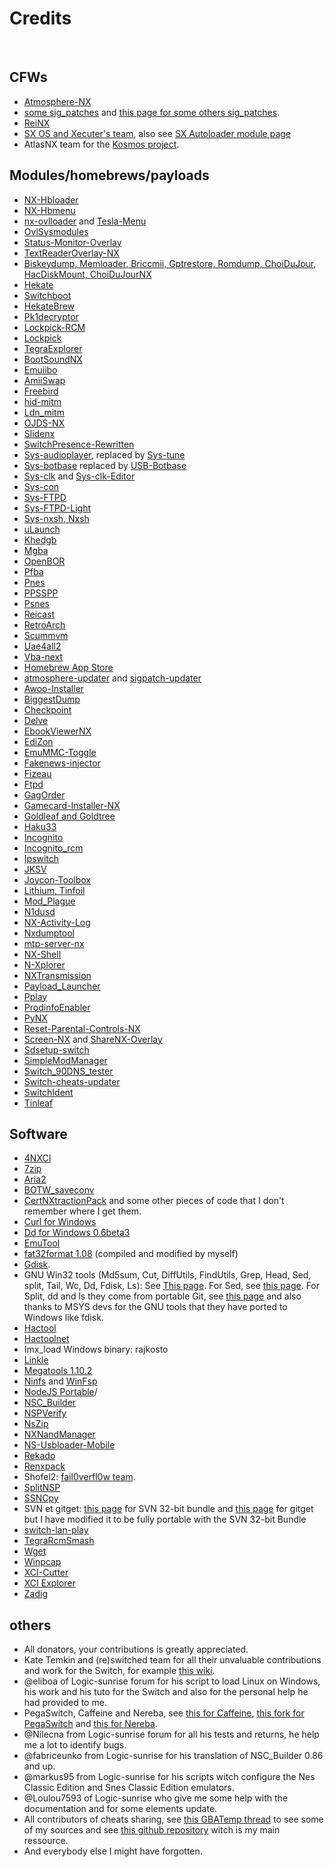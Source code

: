 <h1>Credits</h1>
&nbsp;
<h2>CFWs</h2>
<ul>
<li><a target="_blank" href="https://github.com/Atmosphere-NX/Atmosphere">Atmosphere-NX</a></li>
<li><a target="_blank" href="https://gbatemp.net/threads/latest-fs-and-acid-patches-for-kosmos.562915/">some sig_patches</a> and <a target="_blank" href="https://gbatemp.net/threads/atmosphere-patches-es-fs-and-loader-fusee_primary-only.562812/">this page for some others sig_patches</a>.</li>
<li><a target="_blank" href="https://github.com/Reisyukaku/ReiNX">ReiNX</a></li>
<li><a target="_blank" href="https://sx.xecuter.com/">SX OS and Xecuter's team</a>, also see <a target="_blank" href="https://team-xecuter.com/community/resources/sx-autoloader.25/">SX Autoloader module page</a></li>
<li>AtlasNX team for the <a target="_blank" href="https://github.com/AtlasNX/Kosmos/">Kosmos project</a>.</li>
</ul>
<h2>Modules/homebrews/payloads</h2>
<ul>
<li><a target="_blank" href="https://github.com/switchbrew/nx-hbloader">NX-Hbloader</a></li>
<li><a target="_blank" href="https://github.com/switchbrew/nx-hbmenu">NX-Hbmenu</a></li>
<li><a target="_blank" href="https://github.com/WerWolv/nx-ovlloader">nx-ovlloader</a> and <a target="_blank" href="https://github.com/WerWolv/Tesla-Menu">Tesla-Menu</a></li>
<li><a target="_blank" href="https://github.com/WerWolv/ovl-sysmodules">OvlSysmodules</a></li>
<li><a target="_blank" href="https://github.com/masagrator/Status-Monitor-Overlay">Status-Monitor-Overlay</a></li>
<li><a target="_blank" href="https://github.com/diwo/TextReaderOverlay-NX">TextReaderOverlay-NX</a></li>
<li><a target="_blank" href="https://switchtools.sshnuke.net/">Biskeydump, Memloader, Briccmii, Gptrestore, Romdump, ChoiDuJour, HacDiskMount, ChoiDuJourNX</a></li>
<li><a target="_blank" href="https://github.com/CTCaer/hekate">Hekate</a></li>
<li><a target="_blank" href="https://gbatemp.net/threads/trinket-rebug-others-switchboot_uf2-fusee_uf2-modchip-software.526607/">Switchboot</a></li>
<li><a target="_blank" href="https://github.com/bemardev/HekateBrew/">HekateBrew</a></li>
<li><a target="_blank" href="https://github.com/motezazer/pk1decryptor">Pk1decryptor</a></li>
<li><a target="_blank" href="https://github.com/shchmue/Lockpick_RCM">Lockpick-RCM</a></li>
<li><a target="_blank" href="https://github.com/shchmue/Lockpick">Lockpick</a></li>
<li><a target="_blank" href="https://github.com/suchmememanyskill/TegraExplorer">TegraExplorer</a></li>
<li><a target="_blank" href="https://github.com/KranKRival/BootSoundNX">BootSoundNX</a> </li>
<li><a target="_blank" href="https://github.com/XorTroll/emuiibo">Emuiibo</a></li>
<li><a target="_blank" href="https://github.com/FuryBaguette/AmiiSwap">AmiiSwap</a></li>
<li><a target="_blank" href="https://gbatemp.net/threads/freebird-switch-clock-speed-control-sysmodule.530641/">Freebird</a></li>
<li><a target="_blank" href="https://github.com/jakibaki/hid-mitm">hid-mitm</a></li>
<li><a target="_blank" href="https://github.com/spacemeowx2/ldn_mitm">Ldn_mitm</a></li>
<li><a target="_blank" href="https://github.com/StevenMattera/OJDS-NX">OJDS-NX</a></li>
<li><a target="_blank" href="https://github.com/jonyluke/SlideNX">Slidenx</a></li>
<li><a target="_blank" href="https://github.com/SunTheCourier/SwitchPresence-Rewritten">SwitchPresence-Rewritten</a></li>
<li><a target="_blank" href="https://github.com/jakibaki/sys-audioplayer">Sys-audioplayer</a>, replaced by <a target="_blank" href="https://github.com/HookedBehemoth/sys-tune">Sys-tune</a></li>
<li><a target="_blank" href="https://github.com/olliz0r/sys-botbase">Sys-botbase</a> replaced by <a target="_blank" href="https://github.com/fishguy6564/USB-Botbase">USB-Botbase</a></li>
<li><a target="_blank" href="https://github.com/retronx-team/sys-clk">Sys-clk</a> and <a target="_blank" href="https://github.com/SunTheCourier/sys-clk-Editor/">Sys-clk-Editor</a></li>
<li><a target="_blank" href="https://github.com/cathery/sys-con">Sys-con</a></li>
<li><a target="_blank" href="https://github.com/jakibaki/sys-ftpd">Sys-FTPD</a></li>
<li><a target="_blank" href="https://github.com/cathery/sys-ftpd-light">Sys-FTPD-Light</a></li>
<li><a target="_blank" href="https://github.com/Cesura/nxsh">Sys-nxsh, Nxsh</a></li>
<li><a target="_blank" href="https://github.com/XorTroll/uLaunch">uLaunch</a></li>
<li><a target="_blank" href="https://github.com/khedoros/khedgb">Khedgb</a></li>
<li><a target="_blank" href="https://github.com/mgba-emu/mgba">Mgba</a></li>
<li><a target="_blank" href="https://github.com/rsn8887/openbor">OpenBOR</a></li>
<li><a target="_blank" href="https://github.com/Cpasjuste/pemu/tree/master/pfba">Pfba</a></li>
<li><a target="_blank" href="https://github.com/Cpasjuste/pemu/tree/master/pnes">Pnes</a></li>
<li><a target="_blank" href="https://github.com/m4xw/ppsspp/">PPSSPP</a></li>
<li><a target="_blank" href="https://github.com/Cpasjuste/pemu/tree/master/psnes">Psnes</a></li>
<li><a target="_blank" href="https://github.com/reicast/reicast-emulator">Reicast</a></li>
<li><a target="_blank" href="http://retroarch.com/?page=platforms">RetroArch</a></li>
<li><a target="_blank" href="https://www.scummvm.org/downloads/#stable">Scummvm</a></li>
<li><a target="_blank" href="https://github.com/rsn8887/uae4all2">Uae4all2</a></li>
<li><a target="_blank" href="https://gbatemp.net/threads/vba-next-for-switch-works-4-1.504947/">Vba-next</a></li>
<li><a target="_blank" href="https://gitlab.com/4TU/hb-appstore">Homebrew App Store</a></li>
<li><a target="_blank" href="https://github.com/ITotalJustice/atmosphere-updater">atmosphere-updater</a> and <a target="_blank" href="https://github.com/ITotalJustice/sigpatch-updater">sigpatch-updater</a></li>
<li><a target="_blank" href="https://github.com/Huntereb/Awoo-Installer">Awoo-Installer</a></li>
<li><a target="_blank" href="https://github.com/J-D-K/biggestDump">BiggestDump</a></li>
<li><a target="_blank" href="https://github.com/FlagBrew/Checkpoint">Checkpoint</a></li>
<li><a target="_blank" href="https://github.com/noirscape/delve">Delve</a></li>
<li><a target="_blank" href="https://github.com/SegFault42/ebookViewerNX">EbookViewerNX</a></li>
<li><a target="_blank" href="https://github.com/WerWolv/EdiZon">EdiZon</a></li>
<li><a target="_blank" href="https://github.com/noirscape/emummc-toggler">EmuMMC-Toggle</a></li>
<li><a target="_blank" href="https://github.com/noahc3/fakenews-injector">Fakenews-injector</a></li>
<li><a target="_blank" href="https://github.com/averne/Fizeau">Fizeau</a></li>
<li><a target="_blank" href="https://github.com/mtheall/ftpd">Ftpd</a></li>
<li><a target="_blank" href="https://github.com/Adubbz/Gag-Order">GagOrder</a></li>
<li><a target="_blank" href="https://github.com/ITotalJustice/Gamecard-Installer-NX">Gamecard-Installer-NX</a></li>
<li><a target="_blank" href="https://github.com/XorTroll/Goldleaf">Goldleaf and Goldtree</a></li>
<li><a target="_blank" href="https://github.com/StarDustCFW/Haku33/">Haku33</a></li>
<li><a target="_blank" href="https://github.com/blawar/incognito">Incognito</a></li>
<li><a target="_blank" href="https://github.com/jimzrt/Incognito_RCM">Incognito_rcm</a></li>
<li><a target="_blank" href="https://github.com/3096/ipswitch">Ipswitch</a></li>
<li><a target="_blank" href="https://github.com/J-D-K/JKSV">JKSV</a></li>
<li><a target="_blank" href="https://github.com/CompSciOrBust/JCToolBox">Joycon-Toolbox</a></li>
<li><a target="_blank" href="https://tinfoil.io/Download#download">Lithium, Tinfoil</a></li>
<li><a target="_blank" href="https://github.com/Nalorokk/mod_Plague">Mod_Plague</a></li>
<li><a target="_blank" href="https://github.com/zhaoloving/n1dus">N1dusd</a></li>
<li><a target="_blank" href="https://github.com/tallbl0nde/NX-Activity-Log">NX-Activity-Log</a></li>
<li><a target="_blank" href="https://github.com/DarkMatterCore/nxdumptool">Nxdumptool</a></li>
<li><a target="_blank" href="https://github.com/retronx-team/mtp-server-nx/">mtp-server-nx</a></li>
<li><a target="_blank" href="https://github.com/joel16/NX-Shell">NX-Shell</a></li>
<li><a target="_blank" href="https://github.com/CompSciOrBust/N-Xplorer">N-Xplorer</a></li>
<li><a target="_blank" href="https://github.com/t-flo/nxTransmission">NXTransmission</a></li>
<li><a target="_blank" href="https://github.com/suchmememanyskill/Payload_Launcher">Payload_Launcher</a></li>
<li><a target="_blank" href="https://github.com/Cpasjuste/pplay">Pplay</a></li>
<li><a target="_blank" href="https://github.com/darkxex/prodinfoenabler">ProdinfoEnabler</a></li>
<li><a target="_blank" href="https://github.com/nx-python/PyNX">PyNX</a></li>
<li><a target="_blank" href="https://github.com/ITotalJustice/Reset-Parental-Controls-NX">Reset-Parental-Controls-NX</a></li>
<li><a target="_blank" href="https://github.com/HookedBehemoth/screen-nx">Screen-NX</a> and <a target="_blank" href="https://github.com/HookedBehemoth/ShareNX-Overlay">ShareNX-Overlay</a></li>
<li><a target="_blank" href="https://github.com/noahc3/sdsetup-switch">Sdsetup-switch</a></li>
<li><a target="_blank" href="https://github.com/nadrino/SimpleModManager">SimpleModManager</a></li>
<li><a target="_blank" href="https://github.com/meganukebmp/Switch_90DNS_tester">Switch_90DNS_tester</a></li>
<li><a target="_blank" href="https://gbatemp.net/threads/switch-cheats-updater-update-your-cheat-files-from-your-switch.561878/">Switch-cheats-updater</a></li>
<li><a target="_blank" href="https://github.com/joel16/SwitchIdent">SwitchIdent</a></li>
<li><a target="_blank" href="https://github.com/blawar/tinleaf">Tinleaf</a></li>
</ul>
<h2>Software</h2>
<ul>
<li><a target="_blank" href="https://github.com/The-4n/4NXCI">4NXCI</a></li>
<li><a target="_blank" href="http://www.7-zip.org/">7zip</a></li>
<li><a target="_blank" href="https://github.com/aria2/aria2">Aria2</a></li>
<li><a target="_blank" href="https://github.com/WemI0/BOTW_SaveConv">BOTW_saveconv</a></li>
<li><a target="_blank" href="https://gist.github.com/SocraticBliss/4410790b6e5a27161f521c45d1eb2684">CertNXtractionPack</a> and some other pieces of code that I don't remember where I get them.</li>
<li><a target="_blank" href="https://curl.haxx.se/windows/">Curl for Windows</a></li>
<li><a target="_blank" href="http://www.chrysocome.net/dd">Dd for Windows 0.6beta3</a></li>
<li><a target="_blank" href="https://gbatemp.net/threads/emutool-move-partition-emu-on-another-sd-switch-emu-type-on-sxos-and-more.550756/">EmuTool</a></li>
<li><a target="_blank" href="http://www.ridgecrop.demon.co.uk/index.htm?fat32format.htm">fat32format 1.08</a>  (compiled and modified by myself)</li>
<li><a target="_blank" href="https://sourceforge.net/projects/gptfdisk/">Gdisk</a>.</li>
<li>GNU Win32 tools (Md5sum, Cut, DiffUtils, FindUtils, Grep, Head, Sed, split, Tail, Wc, Dd, Fdisk, Ls): See <a target="_blank" href="http://gnuwin32.sourceforge.net/">This page</a>. For Sed, see <a target="_blank" href="https://github.com/mbuilov/sed-windows/">this page</a>. For Split, dd and ls they come from portable Git, see <a target="_blank" href="https://git-scm.com/download/win">this page</a> and also thanks to  MSYS devs for the GNU tools that they have ported to Windows like fdisk.</li>
<li><a target="_blank" href="https://github.com/SciresM/hactool">Hactool</a></li>
<li><a target="_blank" href="https://github.com/Thealexbarney/LibHac">Hactoolnet</a></li>
<li>Imx_load Windows binary: rajkosto</li>
<li><a target="_blank" href="https://github.com/MegatonHammer/linkle">Linkle</a></li>
<li><a target="_blank" href="https://megatools.megous.com">Megatools 1.10.2</a></li>
<li><a target="_blank" href="https://github.com/ihaveamac/ninfs">Ninfs</a> and <a target="_blank" href="http://www.secfs.net/winfsp/download/">WinFsp</a></li>
<li><a target="_blank" href="https://github.com/garethflowers/nodejs-portable">NodeJS Portable</a>/</li>
<li><a target="_blank" href="https://github.com/julesontheroad/NSC_BUILDER">NSC_Builder</a></li>
<li><a target="_blank" href="https://gbatemp.net/download/nspverify.35153/">NSPVerify</a></li>
<li><a target="_blank" href="https://github.com/nicoboss/nsZip">NsZip</a></li>
<li><a target="_blank" href="https://github.com/eliboa/NxNandManager/">NXNandManager</a></li>
<li><a target="_blank" href="https://github.com/developersu/ns-usbloader-mobile">NS-Usbloader-Mobile</a></li>
<li><a target="_blank" href="https://github.com/MenosGrante/Rekado">Rekado</a></li>
<li><a target="_blank" href="https://github.com/The-4n/reNXpack">Renxpack</a></li>
<li>Shofel2: <a target="_blank" href="https://fail0verflow.com/blog/2018/shofel2/">fail0verfl0w team</a>.</li>
<li><a target="_blank" href="https://github.com/AnalogMan151/splitNSP">SplitNSP</a></li>
<li><a target="_blank" href="https://github.com/AkdM/ssncpy">SSNCpy</a></li>
<li>SVN et gitget: <a target="_blank" href="https://www.smartsvn.com/download/">this page</a> for SVN 32-bit bundle and <a target="_blank" href="https://gist.github.com/divs1210/973493941a82b28f0d4a">this page</a> for gitget but I have modified it to be fully portable with the SVN 32-bit Bundle</li>
<li><a target="_blank" href="https://github.com/spacemeowx2/switch-lan-play">switch-lan-play</a></li>
<li><a target="_blank" href="https://github.com/rajkosto/TegraRcmSmash">TegraRcmSmash</a></li>
<li><a target="_blank" href="https://eternallybored.org/misc/wget/">Wget</a></li>
<li><a target="_blank" href="http://www.winpcap.org/install/">Winpcap</a></li>
<li><a target="_blank" href="https://github.com/Destiny1984/XCI-Cutter">XCI-Cutter</a></li>
<li><a target="_blank" href="https://github.com/StudentBlake/XCI-Explorer/">XCI Explorer</a></li>
<li><a target="_blank" href="https://zadig.akeo.ie/">Zadig</a></li>
</ul>
<h2> others</h2>
<ul>
<li>All donators, your contributions is greatly appreciated.</li>
<li>Kate Temkin and (re)switched team for all their  unvaluable contributions and work for the Switch, for example <a target="_blank" href="https://switchbrew.org/wiki/Main_Page">this wiki</a>.</li>
<li>@eliboa of Logic-sunrise forum for his script to load Linux on Windows, his work and his tuto for the Switch and also for the personal help he had provided to me.</li>
<li>PegaSwitch, Caffeine and Nereba, see <a target="_blank" href="https://github.com/AtlasNX/caffeine/releases">this for Caffeine</a>, <a target="_blank" href="https://github.com/noahc3/pegaswitch">this fork for PegaSwitch</a> and <a target="_blank" href="https://github.com/pixel-stuck/nereba">this for Nereba</a>.</li>
<li>@Nilecna from Logic-sunrise forum for all his tests and returns, he help me a lot to identify bugs.</li>
<li>@fabriceunko from Logic-sunrise for his translation of NSC_Builder 0.86 and up.</li>
<li>@markus95 from Logic-sunrise for his scripts witch configure the Nes Classic Edition and Snes Classic Edition emulators.</li>
<li>@Loulou7593 of Logic-sunrise who give me some help with the documentation and for some elements update.</li>
<li>All contributors of cheats sharing, see <a target="_blank" href="https://gbatemp.net/threads/cheat-codes-sx-os-add-and-request.520293/">this GBATemp thread</a> to see some of my sources and see <a target="_blank" href="https://github.com/WerWolv/EdiZon_ConfigsAndScripts/">this github repository</a> witch is my main ressource.</li>
<li>And everybody else I might have forgotten.</li>
</ul>
